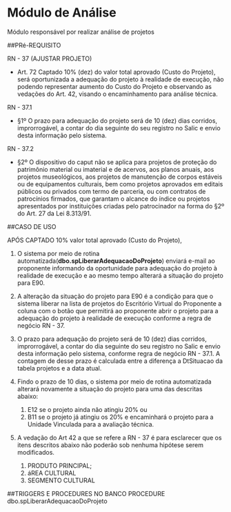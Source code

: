Módulo de An&aacute;lise
=====================

M&oacute;dulo respons&aacute;vel por realizar an&aacute;lise de projetos

##PR&eacute;-REQUISITO

RN - 37 (AJUSTAR PROJETO)
- Art. 72 Captado 10% (dez) do valor total aprovado (Custo do Projeto), ser&aacute; oportunizada a adequa&ccedil;&atilde;o do projeto &agrave; realidade de execu&ccedil;&atilde;o, n&atilde;o podendo representar aumento do Custo do Projeto e observando as veda&ccedil;&otilde;es do Art. 42, visando o encaminhamento para an&aacute;lise t&eacute;cnica.

RN - 37.1
- §1º O prazo para adequa&ccedil;&atilde;o do projeto ser&aacute; de 10 (dez) dias corridos, improrrog&aacute;vel, a contar do dia seguinte do seu registro no Salic e envio desta informa&ccedil;&atilde;o pelo sistema.

RN - 37.2
- §2º O dispositivo do caput n&atilde;o se aplica para projetos de prote&ccedil;&atilde;o do patrimônio material ou imaterial e de acervos, aos planos anuais, aos projetos museológicos, aos projetos de manuten&ccedil;&atilde;o de corpos est&aacute;veis ou de equipamentos culturais, bem como projetos aprovados em editais públicos ou privados com termo de parceria, ou com contratos de patrocínios firmados, que garantam o alcance do índice ou projetos apresentados por institui&ccedil;&otilde;es criadas pelo patrocinador na forma do §2º do Art. 27 da Lei 8.313/91.

##CASO DE USO

APÓS CAPTADO 10%  valor total aprovado (Custo do Projeto),   
                     
1. O sistema por meio de rotina automatizada(**dbo.spLiberarAdequacaoDoProjeto**) enviar&aacute; e-mail ao proponente informando da oportunidade para adequa&ccedil;&atilde;o do projeto &agrave; realidade de execu&ccedil;&atilde;o e ao mesmo tempo alterar&aacute; a situa&ccedil;&atilde;o do projeto para E90.

2. A altera&ccedil;&atilde;o da situa&ccedil;&atilde;o do projeto para E90 &eacute; a condi&ccedil;&atilde;o para que o sistema liberar na lista de projetos do Escritório Virtual do Proponente a coluna com o bot&atilde;o que permitir&aacute; ao proponente abrir o projeto para a adequa&ccedil;&atilde;o do projeto &agrave; realidade de execu&ccedil;&atilde;o conforme a regra de negócio RN - 37.

3. O prazo para adequa&ccedil;&atilde;o do projeto ser&aacute; de 10 (dez) dias corridos, improrrog&aacute;vel, a contar do dia seguinte do seu registro no Salic e envio desta informa&ccedil;&atilde;o pelo sistema, conforme regra de negócio RN - 37.1.
A contagem de desse prazo &eacute; calculada entre a diferen&ccedil;a a DtSituacao da tabela projetos e a data atual.

4. Findo o prazo de 10 dias, o sistema por meio de rotina automatizada alterar&aacute; novamente a situa&ccedil;&atilde;o do projeto para uma das descritas abaixo:
    1. E12 se o projeto ainda n&atilde;o atingiu 20% ou
    2. B11 se o projeto j&aacute; atingiu os 20% e encaminhar&aacute; o projeto para a Unidade Vinculada para a avalia&ccedil;&atilde;o t&eacute;cnica.

5. A veda&ccedil;&atilde;o do Art 42 a que se refere a RN - 37 &eacute; para esclarecer  que os itens descritos abaixo n&atilde;o poder&atilde;o sob nenhuma hipótese serem modificados.
    1. PRODUTO PRINCIPAL;
    2. &aacute;REA CULTURAL
    3. SEGMENTO CULTURAL

##TRIGGERS E PROCEDURES NO BANCO
PROCEDURE dbo.spLiberarAdequacaoDoProjeto

